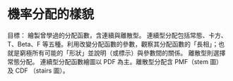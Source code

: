# 機率分配的樣貌
目標：
繪製曾學過的分配函數，含連續與離散型。
連續型分配包括常態、卡方、T、Beta、F 等五種。利用改變分配函數的參數，觀察其分配函數的「長相」；也就是窮極所有可能的「形狀」並說明（或標示）與參數間的關係。
離散型則選擇常態分配。
連續型分配函數繪圖以 PDF 為主。離散型分配含 PMF（stem 圖） 及 CDF （stairs 圖）。
